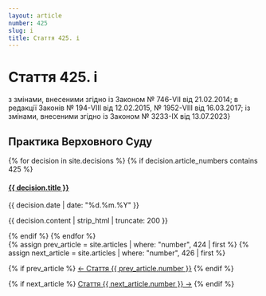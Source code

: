 ```yaml
---
layout: article
number: 425
slug: i
title: Стаття 425. і
---
```


# Стаття 425. і

з змінами, внесеними згідно із Законом № 746-VII від 21.02.2014; в редакції Законів № 194-VIII від 12.02.2015, № 1952-VIII від 16.03.2017; із змінами, внесеними згідно із Законом № 3233-IX від 13.07.2023}

## Практика Верховного Суду

<div class="decisions-container">
{% for decision in site.decisions %}
  {% if decision.article_numbers contains 425 %}
    <div class="decision-item">
      <h4><a href="{{ decision.url }}">{{ decision.title }}</a></h4>
      <p class="decision-date">{{ decision.date | date: "%d.%m.%Y" }}</p>
      <p class="decision-excerpt">{{ decision.content | strip_html | truncate: 200 }}</p>
    </div>
  {% endif %}
{% endfor %}
</div>

<div class="article-navigation">
  {% assign prev_article = site.articles | where: "number", 424 | first %}
  {% assign next_article = site.articles | where: "number", 426 | first %}
  
  {% if prev_article %}
    <a href="{{ prev_article.url }}" class="prev-article">← Стаття {{ prev_article.number }}</a>
  {% endif %}
  
  {% if next_article %}
    <a href="{{ next_article.url }}" class="next-article">Стаття {{ next_article.number }} →</a>
  {% endif %}
</div>
